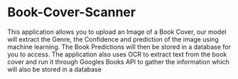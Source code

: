 # Book-Cover-Scanner

This application allows you to upload an Image of a Book Cover, our model will extract the Genre, the Confidence and prediction of the image using machine learning. The Book Predictions will then be stored in a 
database for you to access.
The application also uses OCR to extract text from the book cover and run it through Googles Books API to gather the information which will also be stored in a database
